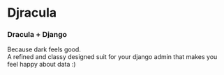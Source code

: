# Djracula

### Dracula + Django
Because dark feels good.<br>
A refined and classy designed suit for your django admin that makes you feel happy about data :)
